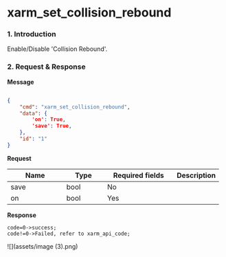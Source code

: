 # xarm\_set\_collision\_rebound

### 1. Introduction

Enable/Disable 'Collision Rebound'.

### 2. Request & Response

**Message**
```json

{
    "cmd": "xarm_set_collision_rebound",
    "data": {
        'on': True,    
        'save': True,
    },
    "id": "1"
}
```



**Request**
<table data-full-width="true"><thead><tr><th width="114">Name</th><th width="79">Type</th><th width="146">Required fields</th><th>Description</th></tr></thead><tbody><tr><td>save</td><td>bool</td><td>No</td><td></td></tr><tr><td>on</td><td>bool</td><td>Yes</td><td></td></tr></tbody></table>


**Response**
```
code=0->success;
code!=0->Failed, refer to xarm_api_code;
```


![](assets/image (3).png)
